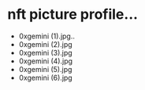 # nft picture profile...
- 0xgemini (1).jpg..
- 0xgemini (2).jpg
- 0xgemini (3).jpg
- 0xgemini (4).jpg
- 0xgemini (5).jpg
- 0xgemini (6).jpg
